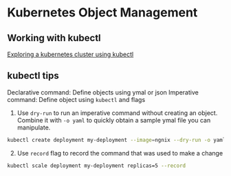 # Kubernetes Object Management

## Working with kubectl
[Exploring a kubernetes cluster using kubectl](./Lab/Exploring%20a%20kubernetes%20cluster%20using%20kubectl)

## kubectl tips
Declarative command: Define objects using ymal or json
Imperative command: Define object using `kubectl` and flags
1. Use `dry-run` to run an imperative command without creating an object. Combine it with `-o yaml` to quickly obtain a sample ymal file you can manipulate.
```bash
kubectl create deployment my-deployment --image=ngnix --dry-run -o yaml
```
2. Use `record` flag to record the command that was used to make a change
```bash
kubectl scale deployment my-deployment replicas=5 --record
```